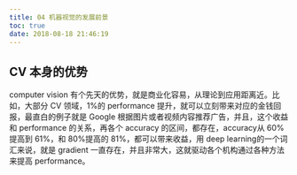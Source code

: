 ```yaml
---
title: 04 机器视觉的发展前景
toc: true
date: 2018-08-18 21:46:19
---
```





## CV 本身的优势

computer vision 有个先天的优势，就是商业化容易，从理论到应用距离近。比如，大部分 CV 领域，1%的 performance 提升，就可以立刻带来对应的金钱回报，最直白的例子就是 Google 根据图片或者视频内容推荐广告，并且，这个收益和 performance 的关系，再各个 accuracy 的区间，都存在，accuracy从 60%提高到 61%，和 80%提高的 81%，都可以带来收益，用 deep learning的一个词汇来说，就是 gradient 一直存在，并且非常大，这就驱动各个机构通过各种方法来提高 performance。
